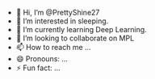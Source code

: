 - 👋 Hi, I’m @PrettyShine27
- 👀 I’m interested in sleeping.
- 🌱 I’m currently learning Deep Learning.
- 💞️ I’m looking to collaborate on MPL
- 📫 How to reach me ...
- 😄 Pronouns: ...
- ⚡ Fun fact: ...

<!---
PrettyShine27/PrettyShine27 is a ✨ special ✨ repository because its `README.md` (this file) appears on your GitHub profile.
You can click the Preview link to take a look at your changes.
--->
